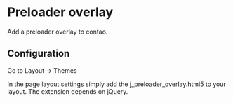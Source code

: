 # Preloader overlay
Add a preloader overlay to contao. 

## Configuration
Go to Layout -> Themes 

In the page layout settings simply add the j_preloader_overlay.html5 to your layout. The extension depends on jQuery. 
